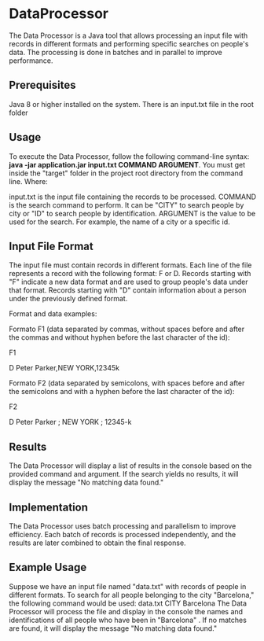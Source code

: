 # DataProcessor
The Data Processor is a Java tool that allows processing an input file with records in different formats and performing specific searches on people's data. 
The processing is done in batches and in parallel to improve performance.

## Prerequisites
Java 8 or higher installed on the system.
There is an input.txt file in the root folder

## Usage
To execute the Data Processor, follow the following command-line syntax:
**java -jar application.jar input.txt COMMAND ARGUMENT**. You must get inside the "target" folder in the project root directory from the command line.
Where:

input.txt is the input file containing the records to be processed.
COMMAND is the search command to perform. It can be "CITY" to search people by city or "ID" to search people by identification.
ARGUMENT is the value to be used for the search. For example, the name of a city or a specific id.

## Input File Format
The input file must contain records in different formats. Each line of the file represents a record with the following format: F or D. 
Records starting with "F" indicate a new data format and are used to group people's data under that format.
Records starting with "D" contain information about a person under the previously defined format.

Format and data examples:

Formato F1 (data separated by commas, without spaces before and after the commas and without hyphen before the last character of the id):

F1

D Peter Parker,NEW YORK,12345k

Formato F2 (data separated by semicolons, with spaces before and after the semicolons and with a hyphen before the last character of the id):

F2

D Peter Parker ; NEW YORK ; 12345-k

## Results
The Data Processor will display a list of results in the console based on the provided command and argument. 
If the search yields no results, it will display the message "No matching data found."

## Implementation
The Data Processor uses batch processing and parallelism to improve efficiency. 
Each batch of records is processed independently, and the results are later combined to obtain the final response.

## Example Usage
Suppose we have an input file named "data.txt" with records of people in different formats. 
To search for all people belonging to the city "Barcelona," the following command would be used:
data.txt
CITY
Barcelona
The Data Processor will process the file and display in the console the names and identifications of all people who have been in "Barcelona" . 
If no matches are found, it will display the message "No matching data found."
